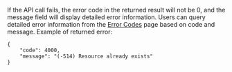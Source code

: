 If the API call fails, the error code in the returned result will not be 0, and the message field will display detailed error information. Users can query detailed error information from the [Error Codes](/doc/api/405/错误码) page based on code and message.
Example of returned error:

```
{
    "code": 4000,
    "message": "(-514) Resource already exists"
}
```
